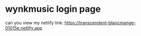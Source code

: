 # wynkmusic login page
can you view my netlify link: https://transcendent-blancmange-01015e.netlify.app

